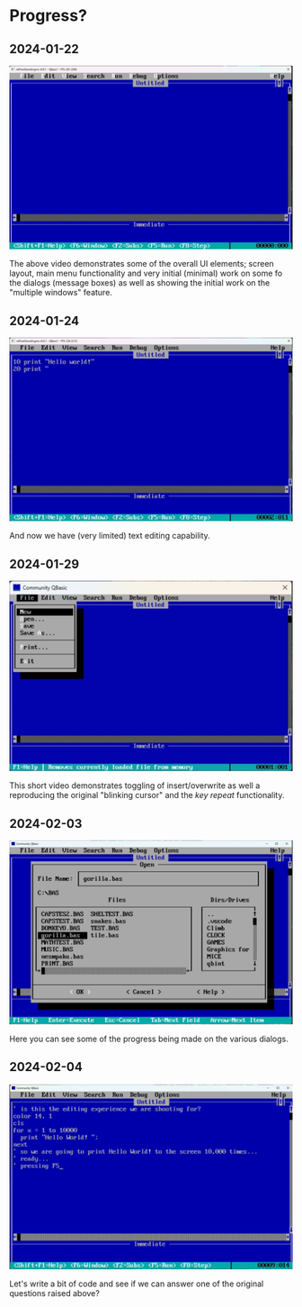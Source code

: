 # Progress?

## 2024-01-22

[![2024-01-22](images/2024-01-22_14-12-57.png)](videos/2024-01-22_14-12-57.mp4)

The above video demonstrates some of the overall UI elements; screen layout, main menu functionality and very initial (minimal) work on some fo the dialogs (message boxes) as well as showing the initial work on the "multiple windows" feature.

## 2024-01-24

[![2024-01-24](images/2024-01-24_00-05-20.png)](videos/2024-01-24_00-05-20.mp4)

And now we have (very limited) text editing capability.

## 2024-01-29

[![2024-01-29](images/2024-01-29_14-37-49.png)](videos/2024-01-29_14-37-49.mp4)

This short video demonstrates toggling of insert/overwrite as well a reproducing the original "blinking cursor" and the *key repeat* functionality.

## 2024-02-03

[![2024-02-03](images/2024-02-03_01-07-17.png)](videos/2024-02-03_01-07-17.mp4)

Here you can see some of the progress being made on the various dialogs.

## 2024-02-04

[![2024-02-04](images/2024-02-04_23-50-19.png)](videos/2024-02-04_23-50-19.mp4)

Let's write a bit of code and see if we can answer one of the original questions raised above?
